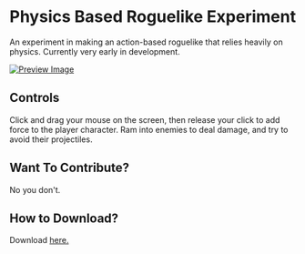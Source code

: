 # Physics Based Roguelike Experiment
An experiment in making an action-based roguelike that relies heavily on physics.
Currently very early in development.

[![](https://i.imgur.com/BJnmcBa.png "Preview Image")](https://www.youtube.com/watch?v=xhIZbJe44MU&feature=youtu.be)

Controls
--------
Click and drag your mouse on the screen, then release your click to add force to the player character. Ram into enemies to deal damage, and try to avoid their projectiles.

Want To Contribute?
-------------------
No you don't.

How to Download?
-------------------
Download [here.](https://github.com/alachhman/Physics-RL-Experiment/releases)
